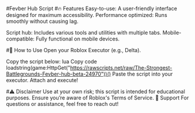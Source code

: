 #Fevber Hub Script
#🔥 Features
Easy-to-use: A user-friendly interface designed for maximum accessibility.
Performance optimized: Runs smoothly without causing lag.

Script hub: Includes various tools and utilities with multiple tabs.
Mobile-compatible: Fully functional on mobile devices.

#📜 How to Use
Open your Roblox Executor (e.g., Delta).

Copy the script below:
lua
Copy code
loadstring(game:HttpGet("https://rawscripts.net/raw/The-Strongest-Battlegrounds-Fevber-hub-beta-24970"))()
Paste the script into your executor.
Attach and execute!

#⚠️ Disclaimer
Use at your own risk; this script is intended for educational purposes.
Ensure you’re aware of Roblox's Terms of Service.
🌟 Support
For questions or assistance, feel free to reach out!
